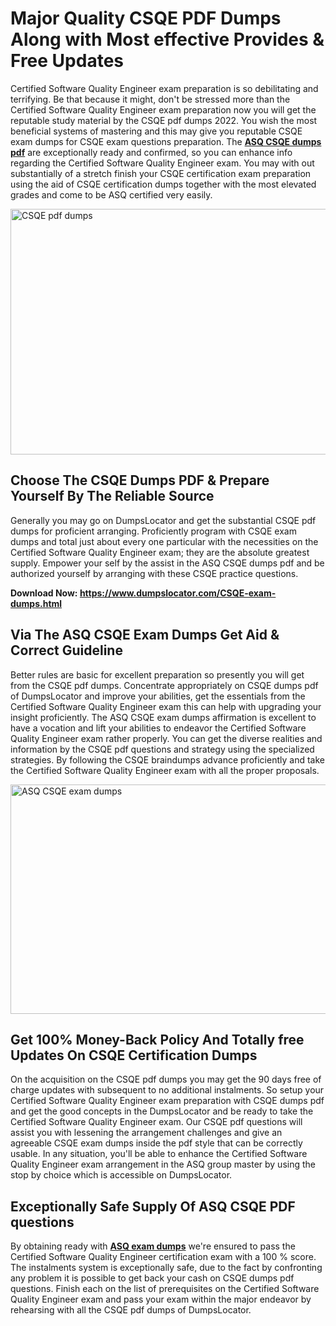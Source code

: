 <h1><strong>Major Quality CSQE PDF Dumps Along with Most effective Provides &amp; Free Updates</strong></h1>
<p>Certified Software Quality Engineer exam preparation is so debilitating and terrifying. Be that because it might, don't be stressed more than the Certified Software Quality Engineer exam preparation now you will get the reputable study material by the CSQE pdf dumps 2022. You wish the most beneficial systems of mastering and this may give you reputable CSQE exam dumps for CSQE exam questions preparation. The <strong><a href="https://www.dumpslocator.com/CSQE-exam-dumps.html">ASQ CSQE dumps pdf</a></strong> are exceptionally ready and confirmed, so you can enhance info regarding the Certified Software Quality Engineer exam. You may with out substantially of a stretch finish your CSQE certification exam preparation using the aid of CSQE certification dumps together with the most elevated grades and come to be ASQ certified very easily.</p>
<p><img src="https://i.ibb.co/SKhFh8d/Pastel-Purple-Computer-UI-Class-Syllabus-Education-Presentation.png" alt="CSQE pdf dumps" width="700" height="393" /></p>
<h2><strong>Choose The CSQE Dumps PDF &amp; Prepare Yourself By The Reliable Source</strong></h2>
<p>Generally you may go on DumpsLocator and get the substantial CSQE pdf dumps for proficient arranging. Proficiently program with CSQE exam dumps and total just about every one particular with the necessities on the Certified Software Quality Engineer exam; they are the absolute greatest supply. Empower your self by the assist in the ASQ CSQE dumps pdf and be authorized yourself by arranging with these CSQE practice questions.</p>
<p><strong>Download Now: <a href="https://www.dumpslocator.com/CSQE-exam-dumps.html">https://www.dumpslocator.com/CSQE-exam-dumps.html</a></strong></p>
<h2><strong>Via The ASQ CSQE Exam Dumps Get Aid &amp; Correct Guideline</strong></h2>
<p>Better rules are basic for excellent preparation so presently you will get from the CSQE pdf dumps. Concentrate appropriately on CSQE dumps pdf of DumpsLocator and improve your abilities, get the essentials from the Certified Software Quality Engineer exam this can help with upgrading your insight proficiently. The ASQ CSQE exam dumps affirmation is excellent to have a vocation and lift your abilities to endeavor the Certified Software Quality Engineer exam rather properly. You can get the diverse realities and information by the CSQE pdf questions and strategy using the specialized strategies. By following the CSQE braindumps advance proficiently and take the Certified Software Quality Engineer exam with all the proper proposals.</p>
<p><a href="https://www.dumpslocator.com/CSQE-exam-dumps.html"><img src="https://i.ibb.co/NtZbgjG/Blue-and-White-Medical-Dental-Clinic-Facebook-Ad.png" alt="ASQ CSQE exam dumps" width="700" height="367" /></a></p>
<h2><strong>Get 100% Money-Back Policy And Totally free Updates On CSQE Certification Dumps</strong></h2>
<p>On the acquisition on the CSQE pdf dumps you may get the 90 days free of charge updates with subsequent to no additional instalments. So setup your Certified Software Quality Engineer exam preparation with CSQE dumps pdf and get the good concepts in the DumpsLocator and be ready to take the Certified Software Quality Engineer exam. Our CSQE pdf questions will assist you with lessening the arrangement challenges and give an agreeable CSQE exam dumps inside the pdf style that can be correctly usable. In any situation, you'll be able to enhance the Certified Software Quality Engineer exam arrangement in the ASQ group master by using the stop by choice which is accessible on DumpsLocator.</p>
<h2><strong>Exceptionally Safe Supply Of ASQ CSQE PDF questions</strong></h2>
<p>By obtaining ready with <strong><a href="https://www.dumpslocator.com/asq-exams.html">ASQ exam dumps</a></strong> we're ensured to pass the Certified Software Quality Engineer certification exam with a 100 % score. The instalments system is exceptionally safe, due to the fact by confronting any problem it is possible to get back your cash on CSQE dumps pdf questions. Finish each on the list of prerequisites on the Certified Software Quality Engineer exam and pass your exam within the major endeavor by rehearsing with all the CSQE pdf dumps of DumpsLocator.</p>
